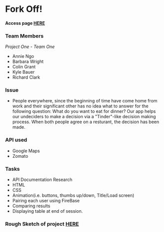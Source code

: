 # Fork Off!
#### Access page [HERE](https://kylecom2000.github.io/TeamOne-ProjectOne/)

### Team Members
*Project One - Team One*
* Annie Ngo
* Barbara Wright
* Colin Grant
* Kyle Bauer
* Richard Clark


### Issue
* People everywhere, since the beginning of time have come home from work and their significant other has no idea what to answer for the following question: What do you want to eat for dinner?  Our app helps our undeciders to make a decision via a "Tinder"-like decision making process. When both people agree on a resturant, the decision has been made.

### API used
* Google Maps
* Zomato

### Tasks
* API Documentation Research
* HTML 
* CSS
* Animation(i.e. buttons, thumbs up/down, Title/Load screen)
* Pairing each user using FireBase
* Comparing results
* Displaying table at end of session.

### Rough Sketch of project [HERE](assets/images/RoughDraft.JPG)

